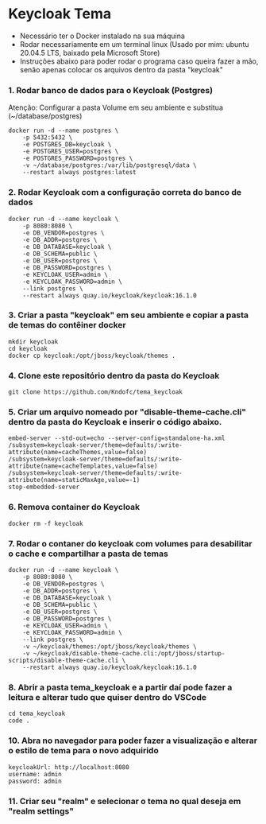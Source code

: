 # Keycloak Tema

- Necessário ter o Docker instalado na sua máquina
- Rodar necessariamente em um terminal linux (Usado por mim: ubuntu 20.04.5 LTS, baixado pela Microsoft Store)
- Instruções abaixo para poder rodar o programa caso queira fazer a mão, senão apenas colocar os arquivos dentro da pasta "keycloak"

### 1. Rodar banco de dados para o Keycloak (Postgres)
Atenção: Configurar a pasta Volume em seu ambiente e substitua (~/database/postgres)

```
docker run -d --name postgres \
    -p 5432:5432 \
    -e POSTGRES_DB=keycloak \
    -e POSTGRES_USER=postgres \
    -e POSTGRES_PASSWORD=postgres \
    -v ~/database/postgres:/var/lib/postgresql/data \
    --restart always postgres:latest

```


### 2. Rodar Keycloak com a configuração correta do banco de dados

```
docker run -d --name keycloak \
    -p 8080:8080 \
    -e DB_VENDOR=postgres \
    -e DB_ADDR=postgres \
    -e DB_DATABASE=keycloak \
    -e DB_SCHEMA=public \
    -e DB_USER=postgres \
    -e DB_PASSWORD=postgres \
    -e KEYCLOAK_USER=admin \
    -e KEYCLOAK_PASSWORD=admin \
    --link postgres \
    --restart always quay.io/keycloak/keycloak:16.1.0
```



### 3. Criar a pasta "keycloak" em seu ambiente e copiar a pasta de temas do contêiner docker

```
mkdir keycloak
cd keycloak
docker cp keycloak:/opt/jboss/keycloak/themes .
```


### 4. Clone este repositório dentro da pasta do Keycloak

```
git clone https://github.com/Kndofc/tema_keycloak
```


### 5. Criar um arquivo nomeado por "disable-theme-cache.cli" dentro da pasta do Keycloak e inserir o código abaixo.

```
embed-server --std-out=echo --server-config=standalone-ha.xml
/subsystem=keycloak-server/theme=defaults/:write-attribute(name=cacheThemes,value=false)
/subsystem=keycloak-server/theme=defaults/:write-attribute(name=cacheTemplates,value=false)
/subsystem=keycloak-server/theme=defaults/:write-attribute(name=staticMaxAge,value=-1)
stop-embedded-server

```


### 6. Remova container do Keycloak
```
docker rm -f keycloak
```


### 7. Rodar o contaner do keycloak com volumes para desabilitar o cache e compartilhar a pasta de temas

```
docker run -d --name keycloak \
    -p 8080:8080 \
    -e DB_VENDOR=postgres \
    -e DB_ADDR=postgres \
    -e DB_DATABASE=keycloak \
    -e DB_SCHEMA=public \
    -e DB_USER=postgres \
    -e DB_PASSWORD=postgres \
    -e KEYCLOAK_USER=admin \
    -e KEYCLOAK_PASSWORD=admin \
    --link postgres \
    -v ~/keycloak/themes:/opt/jboss/keycloak/themes \
    -v ~/keycloak/disable-theme-cache.cli:/opt/jboss/startup-scripts/disable-theme-cache.cli \
    --restart always quay.io/keycloak/keycloak:16.1.0
```

### 8. Abrir a pasta tema_keycloak e a partir daí pode fazer a leitura e alterar tudo que quiser dentro do VSCode
```
cd tema_keycloak
code .
```

### 10. Abra no navegador para poder fazer a visualização e alterar o estilo de tema para o novo adquirido
```
keycloakUrl: http://localhost:8080
username: admin
password: admin
```

### 11. Criar seu "realm" e selecionar o tema no qual deseja em "realm settings"

